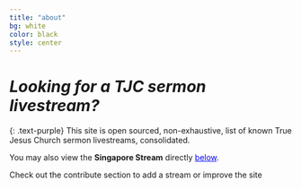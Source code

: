 ```yaml
---
title: "about"
bg: white
color: black
style: center
---
```


# *Looking for a TJC sermon livestream?*
{: .text-purple}
This site is open sourced, non-exhaustive, list of known True Jesus Church sermon livestreams, consolidated.

You may also view the **Singapore Stream** directly <a style="color:blue" href="#singapore">below</a>.

Check out the contribute section to add a stream or improve the site
